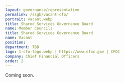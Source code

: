 ```yaml
---
layout: governance/representative
permalink: /ssgb/vacant-cfo/
portrait: vacant.webp
title: Shared Services Governance Board
name: Member Councils
title: Shared Services Governance Board
name: Vacant
position: 
department: TBD
logo: 1-cfo-logo.webp | https://www.cfoc.gov | CFOC
company: Chief Financial Officers
order: 2
---
```


Coming soon.

